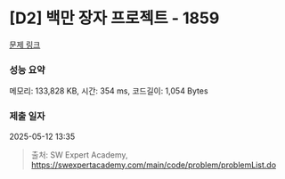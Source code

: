# [D2] 백만 장자 프로젝트 - 1859 

[문제 링크](https://swexpertacademy.com/main/code/problem/problemDetail.do?contestProbId=AV5LrsUaDxcDFAXc) 

### 성능 요약

메모리: 133,828 KB, 시간: 354 ms, 코드길이: 1,054 Bytes

### 제출 일자

2025-05-12 13:35



> 출처: SW Expert Academy, https://swexpertacademy.com/main/code/problem/problemList.do